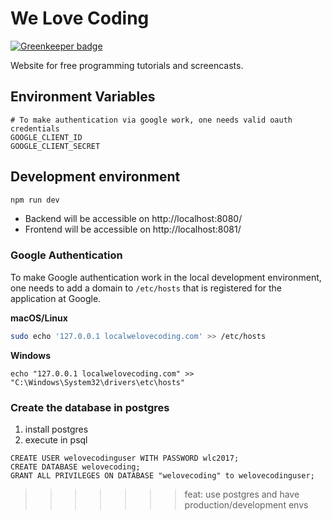 # We Love Coding

[![Greenkeeper badge](https://badges.greenkeeper.io/welovecoding/welovecoding.svg)](https://greenkeeper.io/)

Website for free programming tutorials and screencasts.

## Environment Variables

```
# To make authentication via google work, one needs valid oauth credentials
GOOGLE_CLIENT_ID
GOOGLE_CLIENT_SECRET
```

## Development environment

```bash
npm run dev
```

- Backend will be accessible on http://localhost:8080/
- Frontend will be accessible on http://localhost:8081/

### Google Authentication

To make Google authentication work in the local development environment, one needs to add a domain to `/etc/hosts` that is registered for the application at Google.

**macOS/Linux**

```bash
sudo echo '127.0.0.1 localwelovecoding.com' >> /etc/hosts
```
**Windows**

```batch
echo "127.0.0.1 localwelovecoding.com" >> "C:\Windows\System32\drivers\etc\hosts"
```

### Create the database in postgres

1. install postgres
2. execute in psql
```
CREATE USER welovecodinguser WITH PASSWORD wlc2017;
CREATE DATABASE welovecoding;
GRANT ALL PRIVILEGES ON DATABASE "welovecoding" to welovecodinguser;
```
>>>>>>> feat: use postgres and have production/development envs
